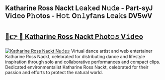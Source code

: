 ## Katharine Ross Nackt L𝚎a𝚔ed N𝚞𝚍e - Part-syJ Vi𝚍𝚎o P𝚑𝚘tos - H𝚘𝚝 O𝚗𝚕yf𝚊ns L𝚎a𝚔s DV5wV

# <h2><a href="http://kf242w0.oniu.top/?m=Katharine+Ross+Nackt">🔗👉 🔴 Katharine Ross Nackt P𝚑ot𝚘𝚜 V𝚒d𝚎o</a></h2>

[![Katharine Ross Nackt Nu𝚍e𝚜](https://i.imgur.com/0qMVB7G.gif)](http://kf242w0.oniu.top/?m=Katharine+Ross+Nackt)
Virtual dance artist and web entertainer Katharine Ross Nackt, celebrated for distributing dance and lifestyle inspiration through solo and collaborative performances and compact clips. Dedicated environmentalist Katharine Ross Nackt, celebrated for their passion and efforts to protect the natural world.  

